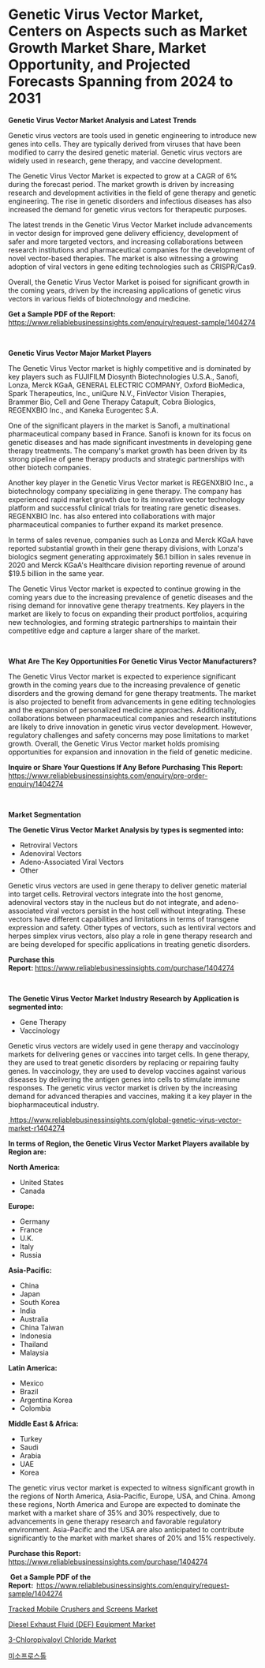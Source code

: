<p><h1>Genetic Virus Vector Market, Centers on Aspects such as Market Growth Market Share, Market Opportunity, and Projected Forecasts Spanning from 2024 to 2031</h1></p><p><strong>Genetic Virus Vector Market Analysis and Latest Trends</strong></p>
<p><p>Genetic virus vectors are tools used in genetic engineering to introduce new genes into cells. They are typically derived from viruses that have been modified to carry the desired genetic material. Genetic virus vectors are widely used in research, gene therapy, and vaccine development.</p><p>The Genetic Virus Vector Market is expected to grow at a CAGR of 6% during the forecast period. The market growth is driven by increasing research and development activities in the field of gene therapy and genetic engineering. The rise in genetic disorders and infectious diseases has also increased the demand for genetic virus vectors for therapeutic purposes.</p><p>The latest trends in the Genetic Virus Vector Market include advancements in vector design for improved gene delivery efficiency, development of safer and more targeted vectors, and increasing collaborations between research institutions and pharmaceutical companies for the development of novel vector-based therapies. The market is also witnessing a growing adoption of viral vectors in gene editing technologies such as CRISPR/Cas9.</p><p>Overall, the Genetic Virus Vector Market is poised for significant growth in the coming years, driven by the increasing applications of genetic virus vectors in various fields of biotechnology and medicine.</p></p>
<p><strong>Get a Sample PDF of the Report:&nbsp;</strong> <a href="https://www.reliablebusinessinsights.com/enquiry/request-sample/1404274">https://www.reliablebusinessinsights.com/enquiry/request-sample/1404274</a></p>
<p>&nbsp;</p>
<p><strong>Genetic Virus Vector Major Market Players</strong></p>
<p><p>The Genetic Virus Vector market is highly competitive and is dominated by key players such as FUJIFILM Diosynth Biotechnologies U.S.A., Sanofi, Lonza, Merck KGaA, GENERAL ELECTRIC COMPANY, Oxford BioMedica, Spark Therapeutics, Inc., uniQure N.V., FinVector Vision Therapies, Brammer Bio, Cell and Gene Therapy Catapult, Cobra Biologics, REGENXBIO Inc., and Kaneka Eurogentec S.A.</p><p>One of the significant players in the market is Sanofi, a multinational pharmaceutical company based in France. Sanofi is known for its focus on genetic diseases and has made significant investments in developing gene therapy treatments. The company's market growth has been driven by its strong pipeline of gene therapy products and strategic partnerships with other biotech companies.</p><p>Another key player in the Genetic Virus Vector market is REGENXBIO Inc., a biotechnology company specializing in gene therapy. The company has experienced rapid market growth due to its innovative vector technology platform and successful clinical trials for treating rare genetic diseases. REGENXBIO Inc. has also entered into collaborations with major pharmaceutical companies to further expand its market presence.</p><p>In terms of sales revenue, companies such as Lonza and Merck KGaA have reported substantial growth in their gene therapy divisions, with Lonza's biologics segment generating approximately $6.1 billion in sales revenue in 2020 and Merck KGaA's Healthcare division reporting revenue of around $19.5 billion in the same year.</p><p>The Genetic Virus Vector market is expected to continue growing in the coming years due to the increasing prevalence of genetic diseases and the rising demand for innovative gene therapy treatments. Key players in the market are likely to focus on expanding their product portfolios, acquiring new technologies, and forming strategic partnerships to maintain their competitive edge and capture a larger share of the market.</p></p>
<p>&nbsp;</p>
<p><strong>What Are The Key Opportunities For Genetic Virus Vector Manufacturers?</strong></p>
<p><p>The Genetic Virus Vector market is expected to experience significant growth in the coming years due to the increasing prevalence of genetic disorders and the growing demand for gene therapy treatments. The market is also projected to benefit from advancements in gene editing technologies and the expansion of personalized medicine approaches. Additionally, collaborations between pharmaceutical companies and research institutions are likely to drive innovation in genetic virus vector development. However, regulatory challenges and safety concerns may pose limitations to market growth. Overall, the Genetic Virus Vector market holds promising opportunities for expansion and innovation in the field of genetic medicine.</p></p>
<p><strong>Inquire or Share Your Questions If Any Before Purchasing This Report:</strong> <a href="https://www.reliablebusinessinsights.com/enquiry/pre-order-enquiry/1404274">https://www.reliablebusinessinsights.com/enquiry/pre-order-enquiry/1404274</a></p>
<p>&nbsp;</p>
<p><strong>Market Segmentation</strong></p>
<p><strong>The Genetic Virus Vector Market Analysis by types is segmented into:</strong></p>
<p><ul><li>Retroviral Vectors</li><li>Adenoviral Vectors</li><li>Adeno-Associated Viral Vectors</li><li>Other</li></ul></p>
<p><p>Genetic virus vectors are used in gene therapy to deliver genetic material into target cells. Retroviral vectors integrate into the host genome, adenoviral vectors stay in the nucleus but do not integrate, and adeno-associated viral vectors persist in the host cell without integrating. These vectors have different capabilities and limitations in terms of transgene expression and safety. Other types of vectors, such as lentiviral vectors and herpes simplex virus vectors, also play a role in gene therapy research and are being developed for specific applications in treating genetic disorders.</p></p>
<p><strong>Purchase this Report:&nbsp;</strong><a href="https://www.reliablebusinessinsights.com/purchase/1404274">https://www.reliablebusinessinsights.com/purchase/1404274</a></p>
<p>&nbsp;</p>
<p><strong>The Genetic Virus Vector Market Industry Research by Application is segmented into:</strong></p>
<p><ul><li>Gene Therapy</li><li>Vaccinology</li></ul></p>
<p><p>Genetic virus vectors are widely used in gene therapy and vaccinology markets for delivering genes or vaccines into target cells. In gene therapy, they are used to treat genetic disorders by replacing or repairing faulty genes. In vaccinology, they are used to develop vaccines against various diseases by delivering the antigen genes into cells to stimulate immune responses. The genetic virus vector market is driven by the increasing demand for advanced therapies and vaccines, making it a key player in the biopharmaceutical industry.</p></p>
<p><a href="https://www.reliablebusinessinsights.com/global-genetic-virus-vector-market-r1404274">&nbsp;https://www.reliablebusinessinsights.com/global-genetic-virus-vector-market-r1404274</a></p>
<p><strong>In terms of Region, the Genetic Virus Vector Market Players available by Region are:</strong></p>
<p>
    <p> <strong> North America: </strong>
        <ul>
            <li>United States</li>
            <li>Canada</li>
        </ul>
        </p> 
    <p> <strong> Europe: </strong>
        <ul>
            <li>Germany</li>
            <li>France</li>
            <li>U.K.</li>
            <li>Italy</li>
            <li>Russia</li>
        </ul>
        </p> 
    <p> <strong> Asia-Pacific: </strong>
        <ul>
            <li>China</li>
            <li>Japan</li>
            <li>South Korea</li>
            <li>India</li>
            <li>Australia</li>
            <li>China Taiwan</li>
            <li>Indonesia</li>
            <li>Thailand</li>
            <li>Malaysia</li>
        </ul>
        </p> 
    <p> <strong> Latin America: </strong>
        <ul>
            <li>Mexico</li>
            <li>Brazil</li>
            <li>Argentina Korea</li>
            <li>Colombia</li>
        </ul>
        </p> 
    <p> <strong> Middle East & Africa: </strong>
        <ul>
            <li>Turkey</li>
            <li>Saudi</li>
            <li>Arabia</li>
            <li>UAE</li>
            <li>Korea</li>
        </ul>
    </p>
    </p>
<p><p>The genetic virus vector market is expected to witness significant growth in the regions of North America, Asia-Pacific, Europe, USA, and China. Among these regions, North America and Europe are expected to dominate the market with a market share of 35% and 30% respectively, due to advancements in gene therapy research and favorable regulatory environment. Asia-Pacific and the USA are also anticipated to contribute significantly to the market with market shares of 20% and 15% respectively.</p></p>
<p><strong>Purchase this Report: </strong><a href="https://www.reliablebusinessinsights.com/purchase/1404274">https://www.reliablebusinessinsights.com/purchase/1404274</a></p>
<p>&nbsp;<strong>Get a Sample PDF of the Report:&nbsp;&nbsp;</strong><a href="https://www.reliablebusinessinsights.com/enquiry/request-sample/1404274">https://www.reliablebusinessinsights.com/enquiry/request-sample/1404274</a></p>
<p><strong></strong></p>
<p><p><a href="https://medium.com/@maryroseguilty/analyzing-tracked-mobile-crushers-and-screens-market-dynamics-and-growth-drivers-and-forecasted-for-c7a5dffda133">Tracked Mobile Crushers and Screens Market</a></p><p><a href="https://medium.com/@caseywiza1946/navigating-the-global-diesel-exhaust-fluid-def-equipment-market-landscape-trends-forecasts-and-3e0587ac6206">Diesel Exhaust Fluid (DEF) Equipment Market</a></p><p><a href="https://github.com/vanielleho/Market-Research-Report-List-1/blob/main/3-chloropivaloyl-chloride-market.md">3-Chloropivaloyl Chloride Market</a></p><p><a href="https://github.com/laholand/Market-Research-Report-List-4/blob/main/59657421148.md">미소프로스톨</a></p></p>